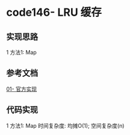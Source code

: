 # code146- LRU 缓存

## 实现思路

1 方法1: Map
 


## 参考文档

[01- 官方实现]()



## 代码实现

1 方法1: Map   时间复杂度: 均摊O(1);  空间复杂度(n)

```ts

```


